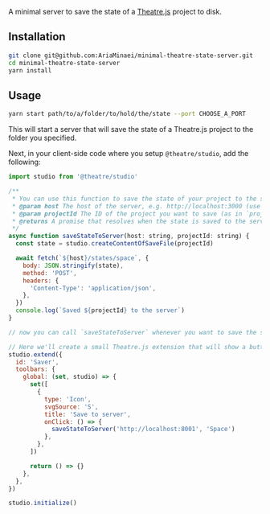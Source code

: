 A minimal server to save the state of a [Theatre.js](https://www.theatrejs.com) project to disk.

## Installation

```bash
git clone git@github.com:AriaMinaei/minimal-theatre-state-server.git
cd minimal-theatre-state-server
yarn install
```

## Usage

```bash
yarn start path/to/a/folder/to/hold/the/state --port CHOOSE_A_PORT
```

This will start a server that will save the state of a Theatre.js project to the folder you specified.

Next, in your client-side code where you setup `@theatre/studio`, add the following:

```js
import studio from '@theatre/studio'

/**
 * You can use this function to save the state of your project to the server.
 * @param host The host of the server, e.g. http://localhost:3000 (use the port you chose when you started the server)
 * @param projectId The ID of the project you want to save (as in `projectId` in `getProject(projectId)`)
 * @returns A promise that resolves when the state is saved to the server
 */
async function saveStateToServer(host: string, projectId: string) {
  const state = studio.createContentOfSaveFile(projectId)

  await fetch(`${host}/states/space`, {
    body: JSON.stringify(state),
    method: 'POST',
    headers: {
      'Content-Type': 'application/json',
    },
  })
  console.log(`Saved ${projectId} to the server`)
}

// now you can call `saveStateToServer` whenever you want to save the state of your project to the server.

// Here we'll create a small Theatre.js extension that will show a button in the toolbar:
studio.extend({
  id: 'Saver',
  toolbars: {
    global: (set, studio) => {
      set([
        {
          type: 'Icon',
          svgSource: 'S',
          title: 'Save to server',
          onClick: () => {
            saveStateToServer('http://localhost:8001', 'Space')
          },
        },
      ])

      return () => {}
    },
  },
})

studio.initialize()
```

